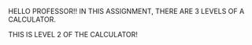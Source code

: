 HELLO PROFESSOR!!
IN THIS ASSIGNMENT, THERE ARE 3 LEVELS OF A CALCULATOR.

THIS IS LEVEL 2 OF THE CALCULATOR!
